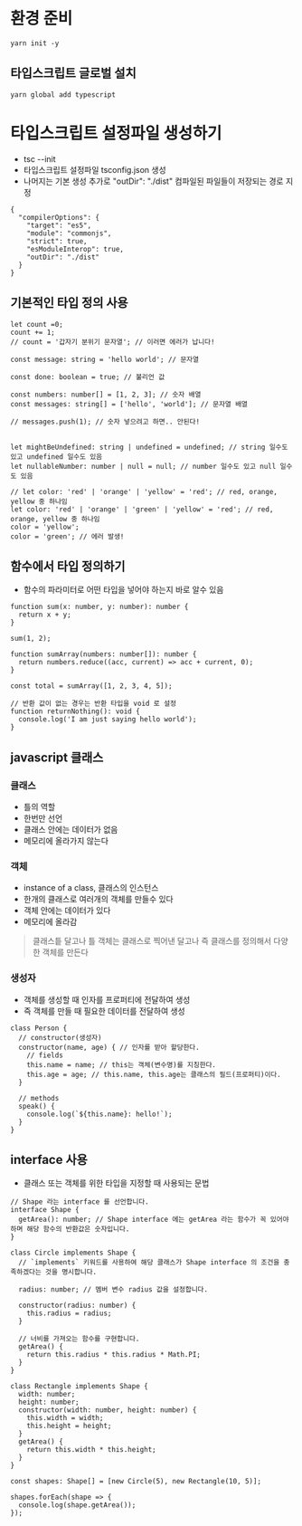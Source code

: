 # 환경 준비
```
yarn init -y
```

## 타입스크립트 글로벌 설치
```
yarn global add typescript
```

# 타입스크립트 설정파일 생성하기
- tsc --init
- 타입스크립트 설정파일 tsconfig.json 생성
- 나머지는 기본 생성 추가로 "outDir": "./dist" 컴파일된 파일들이 저장되는 경로 지정
```
{
  "compilerOptions": {
    "target": "es5",
    "module": "commonjs",
    "strict": true,
    "esModuleInterop": true,
    "outDir": "./dist"
  }
}
```

## 기본적인 타입 정의 사용
```
let count =0;
count += 1;
// count = '갑자기 분위기 문자열'; // 이러면 에러가 납니다!

const message: string = 'hello world'; // 문자열

const done: boolean = true; // 불리언 값

const numbers: number[] = [1, 2, 3]; // 숫자 배열
const messages: string[] = ['hello', 'world']; // 문자열 배열

// messages.push(1); // 숫자 넣으려고 하면.. 안된다!


let mightBeUndefined: string | undefined = undefined; // string 일수도 있고 undefined 일수도 있음
let nullableNumber: number | null = null; // number 일수도 있고 null 일수도 있음

// let color: 'red' | 'orange' | 'yellow' = 'red'; // red, orange, yellow 중 하나임
let color: 'red' | 'orange' | 'green' | 'yellow' = 'red'; // red, orange, yellow 중 하나임
color = 'yellow';
color = 'green'; // 에러 발생!
```

## 함수에서 타입 정의하기
- 함수의 파라미터로 어떤 타입을 넣어야 하는지 바로 알수 있음
```
function sum(x: number, y: number): number {
  return x + y;
}

sum(1, 2);

function sumArray(numbers: number[]): number {
  return numbers.reduce((acc, current) => acc + current, 0);
}

const total = sumArray([1, 2, 3, 4, 5]);

// 반환 값이 없는 경우는 반환 타입을 void 로 설정
function returnNothing(): void {
  console.log('I am just saying hello world');
}
```
## javascript 클래스
### 클래스
- 틀의 역할
- 한번만 선언
- 클래스 안에는 데이터가 없음
- 메모리에 올라가지 않는다

### 객체
- instance of a class, 클래스의 인스턴스
- 한개의 클래스로 여러개의 객체를 만들수 있다
- 객체 안에는 데이터가 있다
- 메모리에 올라감

> 클래스틑 달고나 틀
> 객체는 클래스로 찍어낸 달고나
> 즉 클래스를 정의해서 다양한 객체를 만든다

### 생성자
- 객체를 생성할 때 인자를 프로퍼티에 전달하여 생성
- 즉 객체를 만들 때 필요한 데이터를 전달하여 생성
```
class Person {
  // constructor(생성자)
  constructor(name, age) { // 인자를 받아 할당한다.
    // fields
    this.name = name; // this는 객체(변수명)를 지칭한다.
    this.age = age; // this.name, this.age는 클래스의 필드(프로퍼티)이다.
  }

  // methods
  speak() {
    console.log(`${this.name}: hello!`);
  }
}
```

## interface 사용
- 클래스 또는 객체를 위한 타입을 지정할 때 사용되는 문법
```
// Shape 라는 interface 를 선언합니다.
interface Shape {
  getArea(): number; // Shape interface 에는 getArea 라는 함수가 꼭 있어야 하며 해당 함수의 반환값은 숫자입니다.
}

class Circle implements Shape {
  // `implements` 키워드를 사용하여 해당 클래스가 Shape interface 의 조건을 충족하겠다는 것을 명시합니다.

  radius: number; // 멤버 변수 radius 값을 설정합니다.

  constructor(radius: number) {
    this.radius = radius;
  }

  // 너비를 가져오는 함수를 구현합니다.
  getArea() {
    return this.radius * this.radius * Math.PI;
  }
}

class Rectangle implements Shape {
  width: number;
  height: number;
  constructor(width: number, height: number) {
    this.width = width;
    this.height = height;
  }
  getArea() {
    return this.width * this.height;
  }
}

const shapes: Shape[] = [new Circle(5), new Rectangle(10, 5)];

shapes.forEach(shape => {
  console.log(shape.getArea());
});
```
